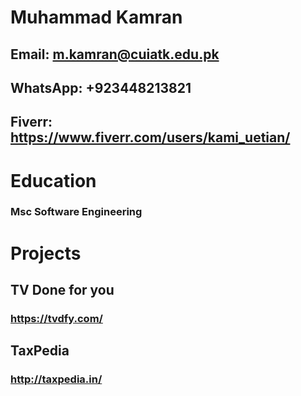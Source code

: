 # Muhammad Kamran
## Email: m.kamran@cuiatk.edu.pk
## WhatsApp: +923448213821
## Fiverr: https://www.fiverr.com/users/kami_uetian/
# Education
### Msc Software Engineering
# Projects
## TV Done for you
### https://tvdfy.com/
## TaxPedia
### http://taxpedia.in/

